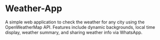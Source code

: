 # Weather-App
A simple web application to check the weather for any city using the OpenWeatherMap API. Features include dynamic backgrounds, local time display, weather summary, and sharing weather info via WhatsApp.
